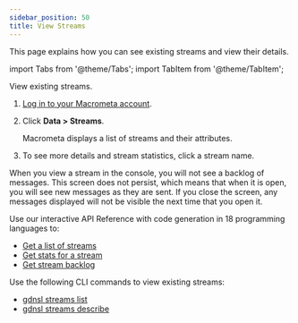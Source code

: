 ```yaml
---
sidebar_position: 50
title: View Streams
---
```


This page explains how you can see existing streams and view their details.

import Tabs from '@theme/Tabs';
import TabItem from '@theme/TabItem';

<Tabs groupId="operating-systems">
<TabItem value="console" label="Web Console">

View existing streams.

1. [Log in to your Macrometa account](https://auth-play.macrometa.io/).
1. Click **Data > Streams**.

   Macrometa displays a list of streams and their attributes.

1. To see more details and stream statistics, click a stream name.

When you view a stream in the console, you will not see a backlog of messages. This screen does not persist, which means that when it is open, you will see new messages as they are sent. If you close the screen, any messages displayed will not be visible the next time that you open it.

</TabItem>
<TabItem value="api" label="REST API">

Use our interactive API Reference with code generation in 18 programming languages to:

- [Get a list of streams](https://www.macrometa.com/docs/api#/operations/ListOfStreams)
- [Get stats for a stream](https://www.macrometa.com/docs/api#/operations/Stats)
- [Get stream backlog](https://www.macrometa.com/docs/api#/operations/Backlog)

</TabItem>
<TabItem value="cli" label="CLI">

Use the following CLI commands to view existing streams:

- [gdnsl streams list](../../cli/streams-cli#gdnsl-streams-list)
- [gdnsl streams describe](../../cli/streams-cli#gdnsl-streams-describe)

</TabItem>
</Tabs>

